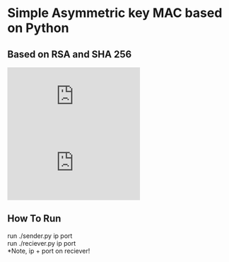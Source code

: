 # Simple Asymmetric key MAC based on Python
## Based on RSA and SHA 256 


![alt tag](https://github.com/orel1212/MyWorks/blob/main/Python/AsymmetricKeyMAC/sender.py)
![alt tag](https://github.com/orel1212/MyWorks/blob/main/Python/AsymmetricKeyMAC/reciever.py)

## How To Run
run ./sender.py ip port <br>
run ./reciever.py ip port <br>
*Note, ip + port on reciever!<br>
